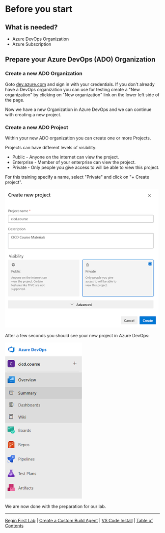 # Before you start

## What is needed?

* Azure DevOps Organization
* Azure Subscription

## Prepare your Azure DevOps (ADO) Organization

### Create a new ADO Organization

Goto [dev.azure.com](http://dev.azure.com) and sign in with your credentials. If you don't already have a DevOps organization you can use for testing create a "New organization" by clicking on "New organization" link on the lower left side of the page.

Now we have a new Organization in Azure DevOps and we can continue with creating a new project.

### Create a new ADO Project

Within your new ADO organization you can create one or more Projects.

Projects can have different levels of visibility:

* Public - Anyone on the internet can view the project.
* Enterprise - Member of your enterprise can view the project.
* Private - Only people you give access to will be able to view this project.

For this training specify a name, select "Private" and click on "+ Create project".

![Create a new Project](img/010_new_devops_project.png)

After a few seconds you should see your new project in Azure DevOps:

![First look / new project](img/020_first_look_new_project.png)

We are now done with the preparation for our lab.

<!-- ------------------------------------------------------------------------------------------ -->
---

[Begin First Lab](/Labs/lab1/lab1.md) | [Create a Custom Build Agent](/Labs/Build-Agents/desktop-runner/README.md) | [VS Code Install](/Labs/lab0/Visual-Studio-Code.md) | [Table of Contents](/README.md)
